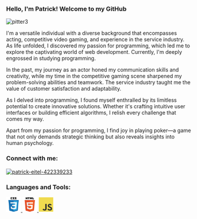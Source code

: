 <h3>Hello, I'm Patrick! Welcome to my GitHub</h3>

<p align="left"> <img src="https://komarev.com/ghpvc/?username=pitter3&label=Profile%20views&color=0e75b6&style=flat" alt="pitter3" /> </p>

<p>I'm a versatile individual with a diverse background that encompasses acting, competitive video gaming, and experience in the service industry. As life unfolded, I discovered my passion for programming, which led me to explore the captivating world of web development. Currently, I'm deeply engrossed in studying programming.

In the past, my journey as an actor honed my communication skills and creativity, while my time in the competitive gaming scene sharpened my problem-solving abilities and teamwork. The service industry taught me the value of customer satisfaction and adaptability.

As I delved into programming, I found myself enthralled by its limitless potential to create innovative solutions. Whether it's crafting intuitive user interfaces or building efficient algorithms, I relish every challenge that comes my way.

Apart from my passion for programming, I find joy in playing poker—a game that not only demands strategic thinking but also reveals insights into human psychology.
</p>

<h3 align="left">Connect with me:</h3>
<p align="left">
<a href="https://linkedin.com/in/patrick-eitel-422339233" target="blank"><img align="center" src="https://raw.githubusercontent.com/rahuldkjain/github-profile-readme-generator/master/src/images/icons/Social/linked-in-alt.svg" alt="patrick-eitel-422339233" height="30" width="40" /></a>
</p>

<h3 align="left">Languages and Tools:</h3>
<p align="left"> <a href="https://www.w3schools.com/css/" target="_blank" rel="noreferrer"> <img src="https://raw.githubusercontent.com/devicons/devicon/master/icons/css3/css3-original-wordmark.svg" alt="css3" width="40" height="40"/> </a> <a href="https://www.w3.org/html/" target="_blank" rel="noreferrer"> <img src="https://raw.githubusercontent.com/devicons/devicon/master/icons/html5/html5-original-wordmark.svg" alt="html5" width="40" height="40"/> </a> <a href="https://developer.mozilla.org/en-US/docs/Web/JavaScript" target="_blank" rel="noreferrer"> <img src="https://raw.githubusercontent.com/devicons/devicon/master/icons/javascript/javascript-original.svg" alt="javascript" width="40" height="40"/> </a> </p>
